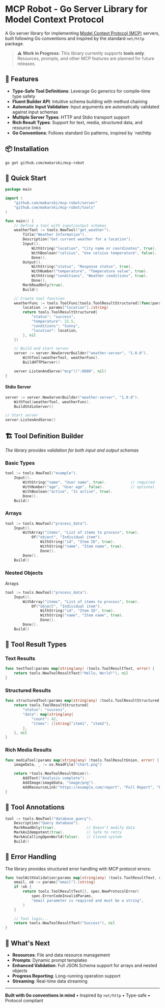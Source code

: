 MCP Robot - Go Server Library for Model Context Protocol
===

A Go server library for implementing [Model Context Protocol (MCP)](https://modelcontextprotocol.io/) servers, built following Go conventions and inspired by the standard `net/http` package.

> **⚠️ Work in Progress**: This library currently supports **tools only**. Resources, prompts, and other MCP features are planned for future releases.

## 🚀 Features

- **Type-Safe Tool Definitions**: Leverage Go generics for compile-time type safety
- **Fluent Builder API**: Intuitive schema building with method chaining
- **Automatic Input Validation**: Input arguments are automatically validated against input schemas
- **Multiple Server Types**: HTTP and Stdio transport support
- **Rich Result Types**: Support for text, media, structured data, and resource links
- **Go Conventions**: Follows standard Go patterns, inspired by `net/http

## 📦 Installation

```bash
go get github.com/makarski/mcp-robot
```

## 🔧 Quick Start

```go
package main

import (
    "github.com/makarski/mcp-robot/server"
    "github.com/makarski/mcp-robot/tools"
)

func main() {
    // Define a tool with input/output schemas
    weatherTool := tools.NewTool("get_weather").
        Title("Weather Information").
        Description("Get current weather for a location").
        Input().
            WithString("location", "City name or coordinates", true).
            WithBoolean("celsius", "Use celsius temperature", false).
            Done().
        Output().
            WithString("status", "Response status", true).
            WithNumber("temperature", "Temperature value", true).
            WithString("conditions", "Weather conditions", true).
            Done().
        MarkReadOnly(true).
        Build()

    // Create tool function
    weatherFunc := tools.ToolFunc[tools.ToolResultStructured](func(params map[string]any) (tools.ToolResultStructured, error) {
        location := params["location"].(string)
        return tools.ToolResultStructured{
            "status": "success",
            "temperature": 22.5,
            "conditions": "Sunny",
            "location": location,
        }, nil
    })

    // Build and start server
    server := server.NewServerBuilder("weather-server", "1.0.0").
        WithTool(weatherTool, weatherFunc).
        BuildHTTPServer()

    server.ListenAndServe("mcp")(":8080", nil)
}
```

#### Stdio Server

```go
server := server.NewServerBuilder("weather-server", "1.0.0").
    WithTool(weatherTool, weatherFunc).
    BuildStdioServer()

// Start server
server.ListenAndServe()
```

## 🏗️ Tool Definition Builder

_The library provides validation for both input and output schemas_

### Basic Types

```go
tool := tools.NewTool("example").
    Input().
        WithString("name", "User name", true).           // required
        WithNumber("age", "User age", false).            // optional
        WithBoolean("active", "Is active", true).
        Done().
    Build()
```

### Arrays

```go
tool := tools.NewTool("process_data").
    Input().
        WithArray("items", "List of items to process", true).
            Of("object", "Individual item").
                WithString("id", "Item ID", true).
                WithString("name", "Item name", true).
                Done().
        Done().
    Build()
```

### Nested Objects

Arrays

```go
tool := tools.NewTool("process_data").
    Input().
        WithArray("items", "List of items to process", true).
            Of("object", "Individual item").
                WithString("id", "Item ID", true).
                WithString("name", "Item name", true).
                Done().
        Done().
    Build()
```

## 🎯 Tool Result Types

### Text Results

```go
func textTool(params map[string]any) (tools.ToolResultText, error) {
    return tools.NewToolResultText("Hello, World!"), nil
}
```

### Structured Results

```go
func structuredTool(params map[string]any) (tools.ToolResultStructured, error) {
    return tools.ToolResultStructured{
        "status": "success",
        "data": map[string]any{
            "count": 42,
            "items": []string{"item1", "item2"},
        },
    }, nil
}
```

### Rich Media Results

```go
func mediaTool(params map[string]any) (tools.ToolResultUnion, error) {
    imageData, _ := os.ReadFile("chart.png")

    return *tools.NewToolResultUnion().
        AddText("Analysis complete").
        AddImage(imageData, "image/png").
        AddResourceLink("https://example.com/report", "Full Report", "Detailed analysis", "text/html"), nil
}
```

## 🔧 Tool Annotations

```go
tool := tools.NewTool("database_query").
    Description("Query database").
    MarkReadOnly(true).              // Doesn't modify data
    MarkAsIdempotent(true).          // Safe to retry
    MarkAsCallingOpenWorld(false).   // Closed system
    Build()
```

## 📝 Error Handling

The library provides structured error handling with MCP protocol errors:

```go
func toolWithValidation(params map[string]any) (tools.ToolResultText, error) {
    email, ok := params["email"].(string)
    if !ok {
        return tools.ToolResultText{}, spec.NewProtocolError(
            spec.ErrorCodeInvalidParams,
            "email parameter is required and must be a string",
        )
    }

    // Tool logic...
    return tools.NewToolResultText("Success"), nil
}
```

## 🚀 What's Next

- **Resources**: File and data resource management
- **Prompts**: Dynamic prompt templates
- **Enhanced Validation**: Full JSON Schema support for arrays and nested objects
- **Progress Reporting**: Long-running operation support
- **Streaming**: Real-time data streaming

---

**Built with Go conventions in mind** • Inspired by `net/http` • Type-safe • Protocol compliant
